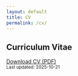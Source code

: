```yaml
---
layout: default
title: CV
permalink: /cv/
---
```


## Curriculum Vitae

<p>
  <a class="btn" href="{{ '/assets/cv/Ye_Shen_CV.pdf' | relative_url }}" target="_blank" download>Download CV (PDF)</a>
  <br><small>Last updated: 2025-10-21</small>
</p>
